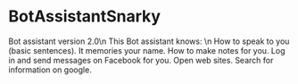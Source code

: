 # BotAssistantSnarky
Bot assistant version 2.0\n
This Bot assistant knows: \n
  How to speak to you (basic sentences).
  It memories your name.
  How to make notes for you.
  Log in and send messages on Facebook for you.
  Open web sites.
  Search for information on google.
